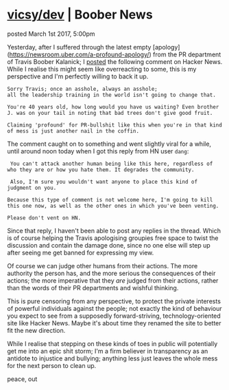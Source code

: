 # [vicsy/dev](https://github.com/codr4life/vicsydev) | Boober News
posted March 1st 2017, 5:00pm

Yesterday, after I suffered through the latest empty [apology] (https://newsroom.uber.com/a-profound-apology/) from the PR department of Travis Boober Kalanick; I [posted](https://news.ycombinator.com/item?id=13760405) the following comment on Hacker News. While I realise this might seem like overreacting to some, this is my perspective and I'm perfectly willing to back it up.

```
Sorry Travis; once an asshole, always an asshole; 
all the leadership training in the world isn't going to change that. 

You're 40 years old, how long would you have us waiting? Even brother J. was on your tail in noting that bad trees don't give good fruit. 

Claiming 'profound' for PR-bullshit like this when you're in that kind of mess is just another nail in the coffin.
```

The comment caught on to something and went slightly viral for a while, until around noon today when I got this reply from HN user ```dang```:

```
 You can't attack another human being like this here, regardless of who they are or how you hate them. It degrades the community. 
 
 Also, I'm sure you wouldn't want anyone to place this kind of judgment on you.

Because this type of comment is not welcome here, I'm going to kill this one now, as well as the other ones in which you've been venting. 

Please don't vent on HN.
```

Since that reply, I haven't been able to post any replies in the thread. Which is of course helping the Travis apologising groupies free space to twist the discussion and contain the damage done, since no one else will step up after seeing me get banned for expressing my view.

Of course we can judge other humans from their actions. The more authority the person has, and the more serious the consequences of their actions; the more imperative that they *are* judged from their actions, rather than the words of their PR departments and wishful thinking.

This is pure censoring from any perspective, to protect the private interests of powerful individuals against the people; not exactly the kind of behaviour you expect to see from a supposedly forward-striving, technology-oriented site like Hacker News. Maybe it's about time they renamed the site to better fit the new direction.

While I realise that stepping on these kinds of toes in public will potentially get me into an epic shit storm; I'm a firm believer in transparency as an antidote to injustice and bullying; anything less just leaves the whole mess for the next person to clean up.

peace, out
